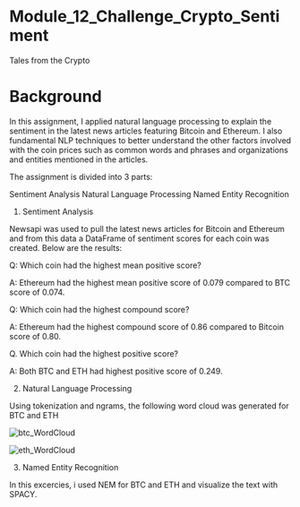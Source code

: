 # Module_12_Challenge_Crypto_Sentiment

Tales from the Crypto

# Background

In this assignment, I applied natural language processing to explain the sentiment in the latest news articles featuring Bitcoin and Ethereum. I also fundamental NLP techniques to better understand the other factors involved with the coin prices such as common words and phrases and organizations and entities mentioned in the articles.

The assignment is divided into 3 parts:

 Sentiment Analysis
 Natural Language Processing
 Named Entity Recognition

1. Sentiment Analysis

Newsapi was used to pull the latest news articles for Bitcoin and Ethereum and from this data a DataFrame of sentiment scores for each coin was created. Below are the results:

Q: Which coin had the highest mean positive score?

A: Ethereum had the highest mean positive score of 0.079 compared to BTC score of 0.074.

Q: Which coin had the highest compound score?

A: Ethereum had the highest compound  score of 0.86 compared to Bitcoin score of 0.80.

Q. Which coin had the highest positive score?

A:  Both BTC and ETH had highest positive score of 0.249.



2. Natural Language Processing

Using tokenization and ngrams, the following word cloud was generated for BTC and ETH

![btc_WordCloud](C:/Users/panka/NLP_Aug11/btc_WordCloud.png?raw=true "Bitcoin WordCloud")

![eth_WordCloud](C:/Users/panka/NLP_Aug11/eth_WordCloud.png?raw=true "Ethereum WordCloud")



3. Named Entity Recognition

In this excercies, i used NEM for BTC and ETH and visualize the text with SPACY.

